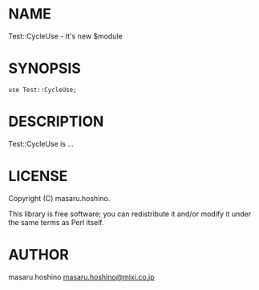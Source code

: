 # NAME

Test::CycleUse - It's new $module

# SYNOPSIS

    use Test::CycleUse;

# DESCRIPTION

Test::CycleUse is ...

# LICENSE

Copyright (C) masaru.hoshino.

This library is free software; you can redistribute it and/or modify
it under the same terms as Perl itself.

# AUTHOR

masaru.hoshino <masaru.hoshino@mixi.co.jp>
